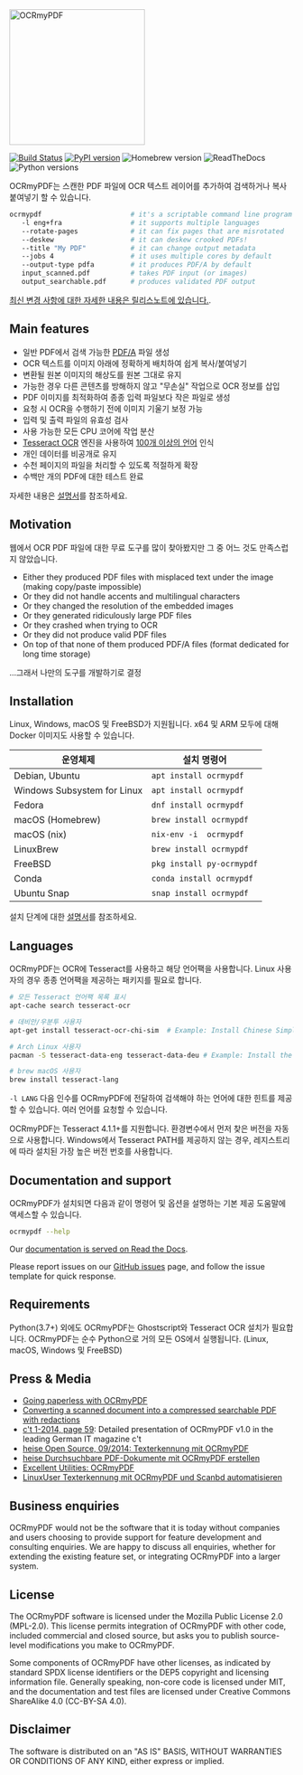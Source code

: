 <!-- SPDX-FileCopyrightText: 2014 Julien Pfefferkorn -->
<!-- SPDX-FileCopyrightText: 2015 James R. Barlow -->
<!-- SPDX-License-Identifier: CC-BY-SA-4.0 -->

<img src="docs/images/logo.svg" width="240" alt="OCRmyPDF">

[![Build Status](https://github.com/ocrmypdf/OCRmyPDF/actions/workflows/build.yml/badge.svg)](https://github.com/ocrmypdf/OCRmyPDF/actions/workflows/build.yml) [![PyPI version][pypi]](https://pypi.org/project/ocrmypdf/) ![Homebrew version][homebrew] ![ReadTheDocs][docs] ![Python versions][pyversions]

[pypi]: https://img.shields.io/pypi/v/ocrmypdf.svg "PyPI version"
[homebrew]: https://img.shields.io/homebrew/v/ocrmypdf.svg "Homebrew version"
[docs]: https://readthedocs.org/projects/ocrmypdf/badge/?version=latest "RTD"
[pyversions]: https://img.shields.io/pypi/pyversions/ocrmypdf "Supported Python versions"

OCRmyPDF는 스캔한 PDF 파일에 OCR 텍스트 레이어를 추가하여 검색하거나 복사 붙여넣기 할 수 있습니다.

```bash
ocrmypdf                      # it's a scriptable command line program
   -l eng+fra                 # it supports multiple languages
   --rotate-pages             # it can fix pages that are misrotated
   --deskew                   # it can deskew crooked PDFs!
   --title "My PDF"           # it can change output metadata
   --jobs 4                   # it uses multiple cores by default
   --output-type pdfa         # it produces PDF/A by default
   input_scanned.pdf          # takes PDF input (or images)
   output_searchable.pdf      # produces validated PDF output
```

[최신 변경 사항에 대한 자세한 내용은 릴리스노트에 있습니다.](https://ocrmypdf.readthedocs.io/en/latest/release_notes.html).


## Main features

- 일반 PDF에서 검색 가능한 [PDF/A](https://en.wikipedia.org/?title=PDF/A) 파일 생성
- OCR 텍스트를 이미지 아래에 정확하게 배치하여 쉽게 복사/붙여넣기
- 변환될 원본 이미지의 해상도를 원본 그대로 유지
- 가능한 경우 다른 콘텐츠를 방해하지 않고 "무손실" 작업으로 OCR 정보를 삽입
- PDF 이미지를 최적화하여 종종 입력 파일보다 작은 파일로 생성
- 요청 시 OCR을 수행하기 전에 이미지 기울기 보정 가능
- 입력 및 출력 파일의 유효성 검사
- 사용 가능한 모든 CPU 코어에 작업 분산
- [Tesseract OCR](https://github.com/tesseract-ocr/tesseract) 엔진을 사용하여 [100개 이상의 언어](https://github.com/tesseract-ocr/tessdata) 인식
- 개인 데이터를 비공개로 유지
- 수천 페이지의 파일을 처리할 수 있도록 적절하게 확장
- 수백만 개의 PDF에 대한 테스트 완료

자세한 내용은 [설명서](https://ocrmypdf.readthedocs.io/en/latest/)를 참조하세요.

## Motivation

웹에서 OCR PDF 파일에 대한 무료 도구를 많이 찾아봤지만 그 중 어느 것도 만족스럽지 않았습니다.

- Either they produced PDF files with misplaced text under the image (making copy/paste impossible)
- Or they did not handle accents and multilingual characters
- Or they changed the resolution of the embedded images
- Or they generated ridiculously large PDF files
- Or they crashed when trying to OCR
- Or they did not produce valid PDF files
- On top of that none of them produced PDF/A files (format dedicated for long time storage)

...그래서 나만의 도구를 개발하기로 결정


## Installation

Linux, Windows, macOS 및 FreeBSD가 지원됩니다. x64 및 ARM 모두에 대해 Docker 이미지도 사용할 수 있습니다.

| 운영체제                       | 설치 명령어                   |
| ----------------------------- | ------------------------------|
| Debian, Ubuntu                | ``apt install ocrmypdf``      |
| Windows Subsystem for Linux   | ``apt install ocrmypdf``      |
| Fedora                        | ``dnf install ocrmypdf``      |
| macOS (Homebrew)              | ``brew install ocrmypdf``     |
| macOS (nix)                   | ``nix-env -i  ocrmypdf``      |
| LinuxBrew                     | ``brew install ocrmypdf``     |
| FreeBSD                       | ``pkg install py-ocrmypdf`` |
| Conda                         | ``conda install ocrmypdf``    |
| Ubuntu Snap                   | ``snap install ocrmypdf``     |

설치 단계에 대한 [설명서](https://ocrmypdf.readthedocs.io/en/latest/installation.html)를 참조하세요.


## Languages

OCRmyPDF는 OCR에 Tesseract를 사용하고 해당 언어팩을 사용합니다. Linux 사용자의 경우 종종 언어팩을 제공하는 패키지를 필요로 합니다.

```bash
# 모든 Tesseract 언어팩 목록 표시
apt-cache search tesseract-ocr

# 데비안/우분투 사용자
apt-get install tesseract-ocr-chi-sim  # Example: Install Chinese Simplified language pack

# Arch Linux 사용자
pacman -S tesseract-data-eng tesseract-data-deu # Example: Install the English and German language packs

# brew macOS 사용자
brew install tesseract-lang
```

`-l LANG` 다음 인수를 OCRmyPDF에 전달하여 검색해야 하는 언어에 대한 힌트를 제공 할 수 있습니다. 여러 언어를 요청할 수 있습니다.

OCRmyPDF는 Tesseract 4.1.1+를 지원합니다. 환경변수에서 먼저 찾은 버전을 자동으로 사용합니다. 
Windows에서 Tesseract PATH를 제공하지 않는 경우, 레지스트리에 따라 설치된 가장 높은 버전 번호를 사용합니다.


## Documentation and support

OCRmyPDF가 설치되면 다음과 같이 명령어 및 옵션을 설명하는 기본 제공 도움말에 액세스할 수 있습니다.

```bash
ocrmypdf --help
```

Our [documentation is served on Read the Docs](https://ocrmypdf.readthedocs.io/en/latest/index.html).

Please report issues on our [GitHub issues](https://github.com/ocrmypdf/OCRmyPDF/issues) page, and follow the issue template for quick response.


## Requirements

Python(3.7+) 외에도 OCRmyPDF는 Ghostscript와 Tesseract OCR 설치가 필요합니다. OCRmyPDF는 순수 Python으로 거의 모든 OS에서 실행됩니다. (Linux, macOS, Windows 및 FreeBSD)


## Press & Media

- [Going paperless with OCRmyPDF](https://medium.com/@ikirichenko/going-paperless-with-ocrmypdf-e2f36143f46a)
- [Converting a scanned document into a compressed searchable PDF with redactions](https://medium.com/@treyharris/converting-a-scanned-document-into-a-compressed-searchable-pdf-with-redactions-63f61c34fe4c)
- [c't 1-2014, page 59](https://heise.de/-2279695): Detailed presentation of OCRmyPDF v1.0 in the leading German IT magazine c't
- [heise Open Source, 09/2014: Texterkennung mit OCRmyPDF](https://heise.de/-2356670)
- [heise Durchsuchbare PDF-Dokumente mit OCRmyPDF erstellen](https://www.heise.de/ratgeber/Durchsuchbare-PDF-Dokumente-mit-OCRmyPDF-erstellen-4607592.html)
- [Excellent Utilities: OCRmyPDF](https://www.linuxlinks.com/excellent-utilities-ocrmypdf-add-ocr-text-layer-scanned-pdfs/)
- [LinuxUser Texterkennung mit OCRmyPDF und Scanbd automatisieren](https://www.linux-community.de/ausgaben/linuxuser/2021/06/texterkennung-mit-ocrmypdf-und-scanbd-automatisieren/)


## Business enquiries

OCRmyPDF would not be the software that it is today without companies and users choosing to provide support for feature development and consulting enquiries. We are happy to discuss all enquiries, whether for extending the existing feature set, or integrating OCRmyPDF into a larger system.


## License

The OCRmyPDF software is licensed under the Mozilla Public License 2.0 (MPL-2.0). This license permits integration of OCRmyPDF with other code, included commercial and closed source, but asks you to publish source-level modifications you make to OCRmyPDF.

Some components of OCRmyPDF have other licenses, as indicated by standard SPDX license identifiers or the DEP5 copyright and licensing information file. Generally speaking, non-core code is licensed under MIT, and the documentation and test files are licensed under Creative Commons ShareAlike 4.0 (CC-BY-SA 4.0).


## Disclaimer

The software is distributed on an "AS IS" BASIS, WITHOUT WARRANTIES OR CONDITIONS OF ANY KIND, either express or implied.
